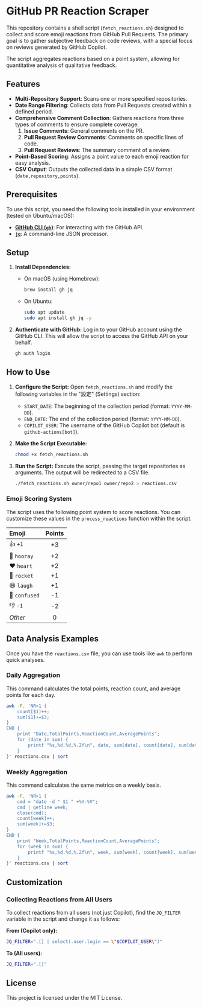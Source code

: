 # GitHub PR Reaction Scraper

This repository contains a shell script (`fetch_reactions.sh`) designed to collect and score emoji reactions from GitHub Pull Requests. The primary goal is to gather subjective feedback on code reviews, with a special focus on reviews generated by GitHub Copilot.

The script aggregates reactions based on a point system, allowing for quantitative analysis of qualitative feedback.

## Features

-   **Multi-Repository Support**: Scans one or more specified repositories.
-   **Date Range Filtering**: Collects data from Pull Requests created within a defined period.
-   **Comprehensive Comment Collection**: Gathers reactions from three types of comments to ensure complete coverage:
    1.  **Issue Comments**: General comments on the PR.
    2.  **Pull Request Review Comments**: Comments on specific lines of code.
    3.  **Pull Request Reviews**: The summary comment of a review.
-   **Point-Based Scoring**: Assigns a point value to each emoji reaction for easy analysis.
-   **CSV Output**: Outputs the collected data in a simple CSV format (`date,repository,points`).

## Prerequisites

To use this script, you need the following tools installed in your environment (tested on Ubuntu/macOS):

-   [**GitHub CLI (`gh`)**](https://cli.github.com/): For interacting with the GitHub API.
-   [**`jq`**](https://stedolan.github.io/jq/): A command-line JSON processor.

## Setup

1.  **Install Dependencies:**
    -   On macOS (using Homebrew):
        ```bash
        brew install gh jq
        ```
    -   On Ubuntu:
        ```bash
        sudo apt update
        sudo apt install gh jq -y
        ```

2.  **Authenticate with GitHub:**
    Log in to your GitHub account using the GitHub CLI. This will allow the script to access the GitHub API on your behalf.
    ```bash
    gh auth login
    ```

## How to Use

1.  **Configure the Script:**
    Open `fetch_reactions.sh` and modify the following variables in the "設定" (Settings) section:
    -   `START_DATE`: The beginning of the collection period (format: `YYYY-MM-DD`).
    -   `END_DATE`: The end of the collection period (format: `YYYY-MM-DD`).
    -   `COPILOT_USER`: The username of the GitHub Copilot bot (default is `github-actions[bot]`).

2.  **Make the Script Executable:**
    ```bash
    chmod +x fetch_reactions.sh
    ```

3.  **Run the Script:**
    Execute the script, passing the target repositories as arguments. The output will be redirected to a CSV file.
    ```bash
    ./fetch_reactions.sh owner/repo1 owner/repo2 > reactions.csv
    ```

### Emoji Scoring System

The script uses the following point system to score reactions. You can customize these values in the `process_reactions` function within the script.

| Emoji        | Points |
| :----------- | :----: |
| 👍 `+1`      |   +3   |
| 🎉 `hooray`   |   +2   |
| ❤️ `heart`     |   +2   |
| 🚀 `rocket`    |   +1   |
| 😄 `laugh`    |   +1   |
| 🤔 `confused` |   -1   |
| 👎 `-1`      |   -2   |
| *Other*      |    0   |

## Data Analysis Examples

Once you have the `reactions.csv` file, you can use tools like `awk` to perform quick analyses.

### Daily Aggregation

This command calculates the total points, reaction count, and average points for each day.

```bash
awk -F, 'NR>1 {
    count[$1]++; 
    sum[$1]+=$3;
} 
END {
    print "Date,TotalPoints,ReactionCount,AveragePoints";
    for (date in sum) {
        printf "%s,%d,%d,%.2f\n", date, sum[date], count[date], sum[date]/count[date];
    }
}' reactions.csv | sort
```

### Weekly Aggregation

This command calculates the same metrics on a weekly basis.

```bash
awk -F, 'NR>1 {
    cmd = "date -d " $1 " +%Y-%V"; 
    cmd | getline week; 
    close(cmd); 
    count[week]++; 
    sum[week]+=$3;
} 
END {
    print "Week,TotalPoints,ReactionCount,AveragePoints";
    for (week in sum) {
        printf "%s,%d,%d,%.2f\n", week, sum[week], count[week], sum[week]/count[week];
    }
}' reactions.csv | sort
```

## Customization

### Collecting Reactions from All Users

To collect reactions from all users (not just Copilot), find the `JQ_FILTER` variable in the script and change it as follows:

**From (Copilot only):**
```bash
JQ_FILTER=".[] | select(.user.login == \"$COPILOT_USER\")"
```

**To (All users):**
```bash
JQ_FILTER=".[]"
```

## License

This project is licensed under the MIT License.

